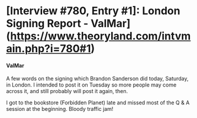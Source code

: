 # [Interview #780, Entry #1]: London Signing Report - ValMar](https://www.theoryland.com/intvmain.php?i=780#1)

#### ValMar

A few words on the signing which Brandon Sanderson did today, Saturday, in London. I intended to post it on Tuesday so more people may come across it, and still probably will post it again, then.

I got to the bookstore (Forbidden Planet) late and missed most of the Q & A session at the beginning. Bloody traffic jam!

